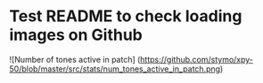 # Test README to check loading images on Github

![Number of tones active in patch]
(https://github.com/stymo/xpy-50/blob/master/src/stats/num_tones_active_in_patch.png)
